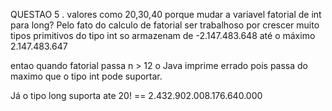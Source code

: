 QUESTAO 5
. valores como 20,30,40
 porque mudar a variavel fatorial de int para long?
Pelo fato do calculo de fatorial ser trabalhoso por crescer muito  tipos primitivos do tipo int so armazenam de -2.147.483.648 até o máximo 2.147.483.647

entao quando fatorial passa n > 12 o Java imprime errado pois passa do maximo que o tipo int pode suportar. 

Já o tipo long suporta ate 20! == 2.432.902.008.176.640.000
